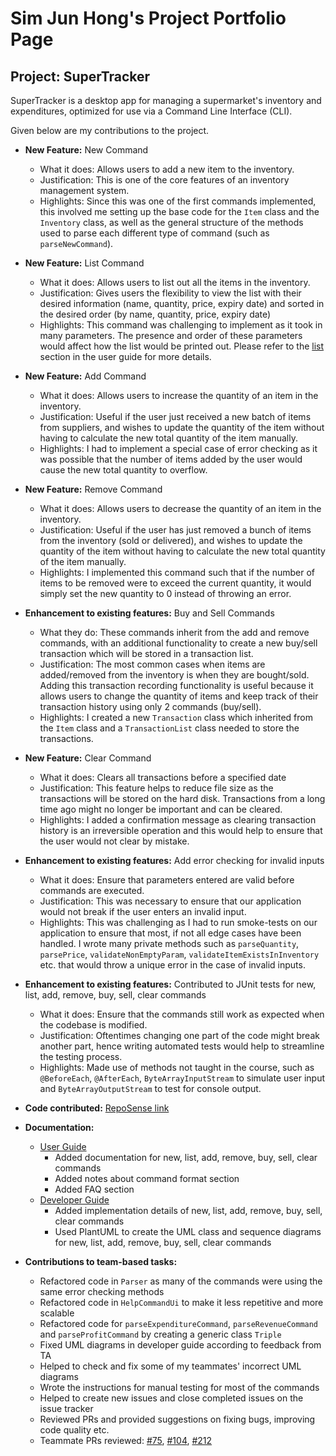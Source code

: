 # Sim Jun Hong's Project Portfolio Page

## Project: SuperTracker

SuperTracker is a desktop app for managing a supermarket's inventory and expenditures,
optimized for use via a Command Line Interface (CLI).

Given below are my contributions to the project.

- **New Feature:** New Command
  - What it does: Allows users to add a new item to the inventory.
  - Justification: This is one of the core features of an inventory management system.
  - Highlights: Since this was one of the first commands implemented, 
  this involved me setting up the base code for the `Item` class
  and the `Inventory` class, as well as the general structure of the 
  methods used to parse each different type of command (such as `parseNewCommand`).


- **New Feature:** List Command
  - What it does: Allows users to list out all the items in the inventory.
  - Justification: Gives users the flexibility to view the list with their desired information 
  (name, quantity, price, expiry date) and sorted in the desired order (by name, quantity, price, expiry date)
  - Highlights: This command was challenging to implement as it took in many parameters.
  The presence and order of these parameters would affect how the list would be printed out.
  Please refer to the [list](https://ay2324s2-cs2113-t13-4.github.io/tp/UserGuide.html#list-all-items-list) section in the user guide for more details.


- **New Feature:** Add Command
  - What it does: Allows users to increase the quantity of an item in the inventory.
  - Justification: Useful if the user just received a new batch of items from suppliers,
  and wishes to update the quantity of the item without having to calculate the new total quantity of the item manually.
  - Highlights: I had to implement a special case of error checking as it was possible that the number of items added
  by the user would cause the new total quantity to overflow.


- **New Feature:** Remove Command
  - What it does: Allows users to decrease the quantity of an item in the inventory.
  - Justification: Useful if the user has just removed a bunch of items from the inventory (sold or delivered),
    and wishes to update the quantity of the item without having to calculate the new total quantity of the item manually.
  - Highlights: I implemented this command such that if the number of items to be removed 
  were to exceed the current quantity, it would simply set the new quantity to 0 instead of throwing an error.


- **Enhancement to existing features:** Buy and Sell Commands
  - What they do: These commands inherit from the add and remove commands, 
  with an additional functionality to create a new buy/sell transaction which will be stored in a transaction list.
  - Justification: The most common cases when items are added/removed from the inventory is when they are bought/sold.
  Adding this transaction recording functionality is useful because it allows users to change the quantity of items 
  and keep track of their transaction history using only 2 commands (buy/sell).
  - Highlights: I created a new `Transaction` class which inherited from the `Item` class 
  and a `TransactionList` class needed to store the transactions.


- **New Feature:** Clear Command
  - What it does: Clears all transactions before a specified date
  - Justification: This feature helps to reduce file size as the transactions will be stored on the hard disk.
  Transactions from a long time ago might no longer be important and can be cleared.
  - Highlights: I added a confirmation message as clearing transaction history is an irreversible operation 
  and this would help to ensure that the user would not clear by mistake.


- **Enhancement to existing features:** Add error checking for invalid inputs
  - What it does: Ensure that parameters entered are valid before commands are executed.
  - Justification: This was necessary to ensure that our application would not break if the user enters an invalid input.
  - Highlights: This was challenging as I had to run smoke-tests on our application to ensure that 
  most, if not all edge cases have been handled. I wrote many private methods such as `parseQuantity`, `parsePrice`, 
  `validateNonEmptyParam`, `validateItemExistsInInventory` etc. 
  that would throw a unique error in the case of invalid inputs.


- **Enhancement to existing features:** Contributed to JUnit tests for new, list, add, remove, buy, sell, clear commands
  - What it does: Ensure that the commands still work as expected when the codebase is modified.
  - Justification: Oftentimes changing one part of the code might break another part, 
  hence writing automated tests would help to streamline the testing process.
  - Highlights: Made use of methods not taught in the course, such as `@BeforeEach`, `@AfterEach`, 
  `ByteArrayInputStream` to simulate user input and `ByteArrayOutputStream` to test for console output.


- **Code contributed:** [RepoSense link](https://nus-cs2113-ay2324s2.github.io/tp-dashboard/?search=awesomesjh&breakdown=true&sort=groupTitle%20dsc&sortWithin=title&since=2024-02-23&timeframe=commit&mergegroup=&groupSelect=groupByRepos&checkedFileTypes=docs~functional-code~test-code~other)


- **Documentation:**
  - [User Guide](https://ay2324s2-cs2113-t13-4.github.io/tp/UserGuide.html)
    - Added documentation for new, list, add, remove, buy, sell, clear commands
    - Added notes about command format section
    - Added FAQ section
  - [Developer Guide](https://ay2324s2-cs2113-t13-4.github.io/tp/DeveloperGuide.html)
    - Added implementation details of new, list, add, remove, buy, sell, clear commands
    - Used PlantUML to create the UML class and sequence diagrams for new, list, add, remove, buy, sell, clear commands


- **Contributions to team-based tasks:**
  - Refactored code in `Parser` as many of the commands were using the same error checking methods
  - Refactored code in `HelpCommandUi` to make it less repetitive and more scalable
  - Refactored code for `parseExpenditureCommand`, `parseRevenueCommand` and `parseProfitCommand` by 
  creating a generic class `Triple`
  - Fixed UML diagrams in developer guide according to feedback from TA
  - Helped to check and fix some of my teammates' incorrect UML diagrams
  - Wrote the instructions for manual testing for most of the commands
  - Helped to create new issues and close completed issues on the issue tracker
  - Reviewed PRs and provided suggestions on fixing bugs, improving code quality etc.
  - Teammate PRs reviewed: [#75](https://github.com/AY2324S2-CS2113-T13-4/tp/pull/75), [#104](https://github.com/AY2324S2-CS2113-T13-4/tp/pull/104), [#212](https://github.com/AY2324S2-CS2113-T13-4/tp/pull/212)